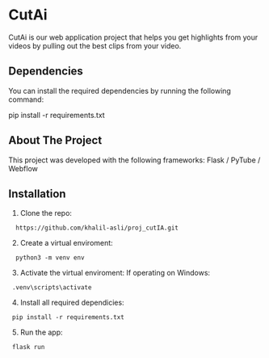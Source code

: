 # CutAi

 CutAi is our web application project that helps you get highlights from your videos by pulling out the best clips from your video.

## Dependencies

You can install the required dependencies by running the following command:

pip install -r requirements.txt

## About The Project

This project was developed with the following frameworks:
    Flask
  / PyTube
  / Webflow
  
## Installation
  1. Clone the repo:
```
  https://github.com/khalil-asli/proj_cutIA.git 
```
  
  2. Create a virtual enviroment:
```
  python3 -m venv env
```

 3. Activate the virtual enviroment:
 If operating on Windows:
 ```
  .venv\scripts\activate  
```

4. Install all required dependicies:
 ```
  pip install -r requirements.txt  
```

5. Run the app:
 ```
  flask run  
```
